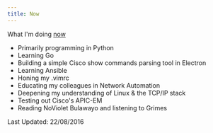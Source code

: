 ```yaml
---
title: Now
---
```


What I'm doing [now][ds]

- Primarily programming in Python
- Learning Go
- Building a simple Cisco show commands parsing tool in Electron
- Learning Ansible
- Honing my .vimrc
- Educating my colleagues in Network Automation
- Deepening my understanding of Linux & the TCP/IP stack
- Testing out Cisco's APIC-EM
- Reading NoViolet Bulawayo and listening to Grimes

Last Updated: 22/08/2016

[ds]: https://sivers.org/now
